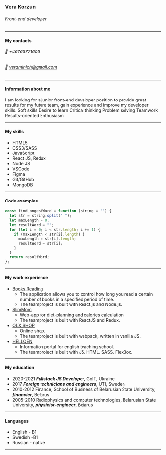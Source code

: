 ### **Vera Korzun** 
###### *Front-end developer*
***

#### My contacts
###### :iphone: +46765771605
###### :e-mail: veraminich@gmail.com
***

#### Information about me
I am looking for a junior front-end developer position to provide great results for my future team, gain experience and improve my developer skills.
Soft skills
Desire to learn
Critical thinking
Problem solving
Teamwork
Results-oriented
Enthusiasm
***

#### My skills
* HTML5
* CSS3/SASS
* JavaScript
* React JS, Redux
* Node JS
* VSCode
* Figma
* Git/GitHub
* MongoDB
 ***
 
#### Code examples
```javascript
const findLongestWord = function (string = "") {
  let str = string.split(" "); 
  let maxLength = 0; 
  let resultWord = ""; 
  for (let i = 0; i < str.length; i += 1) {
    if (maxLength < str[i].length) {
      maxLength = str[i].length;
      resultWord = str[i];
    }
  }
  return resultWord;
};
```
***

#### My work experience
* [Books Reading](https://read-book-teamproject.netlify.app)
  * The application allows you to control how long you read a certain number of books in a specified period of time. 
  * The teamproject is built with React.js and Node.js.
* [SlimMom](https://vera-korzun-teamproject-3.netlify.app/)
  * Web-app for diet-planning and calories calculation. 
  * The teamproject is built with ReactJS and Redux.
* [OLX SHOP](https://vera-korzun.github.io/Project-2/)
  * Online shop. 
  * The teamproject is built with webpack, written in vanilla JS.
* [HELLOEN](https://vera-korzun.github.io/Project-1/)
  * Information portal for english teaching school.
  * The teamproject is built with JS, HTML, SASS, FlexBox.

***

#### My education
* 2020-2021 __*Fullstack JS Developer*__, GoIT, Ukraine
* 2017 __*Foreign technicians and engineers*__, UTI, Sweden
* 2010-2012 Finance, School of Business of Belarusian State University, __*financier*__, Belarus
* 2005-2010 Radiophysics and computer technologies, Belarusian State University, __*physicist-engineer*__, Belarus
***

#### Languages
* English - B1
* Swedish -B1
* Russian - native
***
